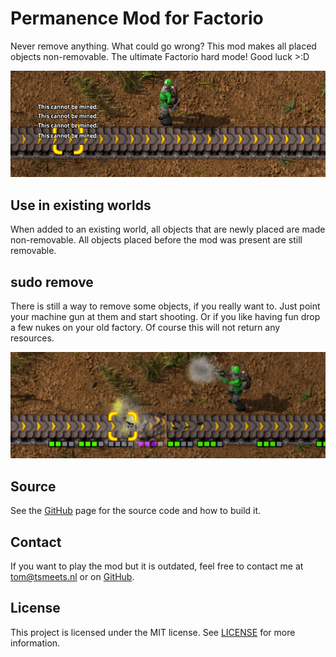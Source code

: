 # Permanence Mod for Factorio

Never remove anything. What could go wrong? This mod makes all placed objects non-removable. The ultimate Factorio hard mode!
Good luck >:D

![](https://raw.githubusercontent.com/TomSmeets/factorio-permanence/master/banner.png)

## Use in existing worlds
When added to an existing world, all objects that are newly placed are made non-removable. All objects placed before the mod was present are still removable.

## sudo remove
There is still a way to remove some objects, if you really want to. Just point your machine gun at them and start shooting. Or if you like having fun drop a few nukes on your old factory. Of course this will not return any resources.

![](https://raw.githubusercontent.com/TomSmeets/factorio-permanence/master/banner2.png)

## Source
See the [GitHub](https://github.com/TomSmeets/factorio-permanence) page for the source code and how to build it.

## Contact
If you want to play the mod but it is outdated, feel free to contact me at tom@tsmeets.nl or on [GitHub](https://github.com/TomSmeets/factorio-permanence/issues/new).

## License
This project is licensed under the MIT license. See [LICENSE](https://github.com/TomSmeets/factorio-permanence/blob/master/LICENSE) for more information.
